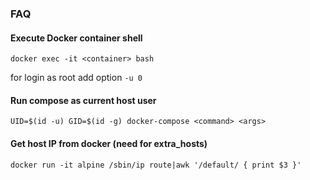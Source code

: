 ### FAQ

#### Execute Docker container shell
```shell
docker exec -it <container> bash
```
for login as root add option ```-u 0```

#### Run compose as current host user
```shell
UID=$(id -u) GID=$(id -g) docker-compose <command> <args>
```

#### Get host IP from docker (need for extra_hosts)
```shell
docker run -it alpine /sbin/ip route|awk '/default/ { print $3 }'
```